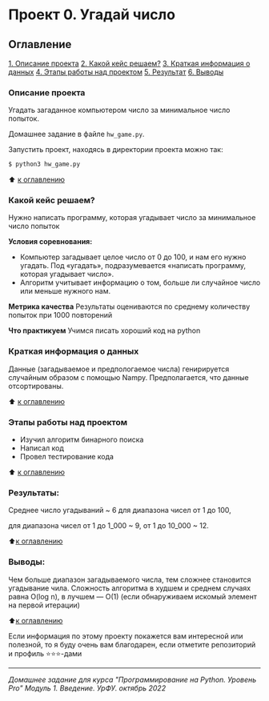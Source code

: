 # Проект 0. Угадай число

## Оглавление
[1. Описание проекта](#описание-проекта)
[2. Какой кейс решаем?](#какой-кейс-решаем)
[3. Краткая информация о данных](#краткая-информация-о-данных)
[4. Этапы работы над проектом](#этапы-работы-над-проектом)
[5. Результат](#результаты)
[6. Выводы](#выводы)

### Описание проекта
Угадать загаданное компьютером число за минимальное число попыток.

Домашнее задание в файле `hw_game.py`.

Запустить проект, находясь в директории проекта можно так:

```bash
$ python3 hw_game.py
```

⬆️ [к оглавлению](#оглавление)


### Какой кейс решаем?
Нужно написать программу, которая угадывает число за минимальное число попыток

**Условия соревнования:**
- Компьютер загадывает целое число от 0 до 100, и нам его нужно угадать. Под «угадать», подразумевается «написать программу, которая угадывает число».
- Алгоритм учитывает информацию о том, больше ли случайное число или меньше нужного нам.

**Метрика качества**
Результаты оцениваются по среднему количеству попыток при 1000 повторений

**Что практикуем**
Учимся писать хороший код на python


### Краткая информация о данных
Данные (загадываемое и предпологаемое числа) генирируется случайным образом с помощью Nampy.
Предполагается, что данные отсортированы.

⬆️ [к оглавлению](#оглавление)


### Этапы работы над проектом
- Изучил алгоритм бинарного поиска
- Написал код
- Провел тестирование кода

⬆️ [к оглавлению](#оглавление)


### Результаты:
Среднее число угадываний  ~ 6 для диапазона чисел от 1 до 100,

для диапазона чисел от 1 до 1_000 ~ 9,  от 1 до 10_000 ~ 12.

⬆️[к оглавлению](#оглавление)


### Выводы:
Чем больше диапазон загадываемого числа, тем сложнее становится угадывание чила.
Сложность алгоритма в худшем и среднем случаях равна O(log n), в лучшем — O(1) (если обнаруживаем искомый элемент на первой итерации)

⬆️[к оглавлению](#оглавление)


Если информация по этому проекту покажется вам интересной или полезной, то я буду очень вам благодарен, если отметите репозиторий и профиль ⭐️⭐️⭐️-дами

---
_Домашнее задание для курса "Программирование на Python. Уровень Pro"  Модуль 1. Введение. УрФУ. октябрь 2022_

